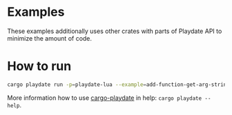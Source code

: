 # Examples

These examples additionally uses other crates with parts of Playdate API to minimize the amount of code.


# How to run

```bash
cargo playdate run -p=playdate-lua --example=add-function-get-arg-string --features=sys/lang-items,sys/entry-point
```

More information how to use [cargo-playdate][] in help: `cargo playdate --help`.



[cargo-playdate]: https://crates.io/crates/cargo-playdate

